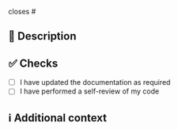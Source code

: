 closes #

## 📑 Description

## ✅ Checks
- [ ] I have updated the documentation as required
- [ ] I have performed a self-review of my code

## ℹ Additional context
